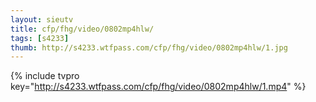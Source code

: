 ```yaml
--- 
layout: sieutv
title: cfp/fhg/video/0802mp4hlw/
tags: [s4233]
thumb: http://s4233.wtfpass.com/cfp/fhg/video/0802mp4hlw/1.jpg
---
```

{% include tvpro key="http://s4233.wtfpass.com/cfp/fhg/video/0802mp4hlw/1.mp4" %} 
